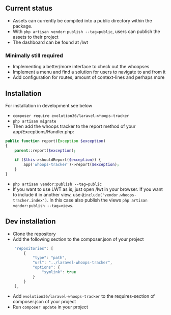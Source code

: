 ## Current status
- Assets can currently be compiled into a public directory within the package.
- With `php artisan vendor:publish --tag=public`, users can publish the assets to their project
- The dashboard can be found at /lwt

### Minimally still required
- Implementing a better/more interface to check out the whoopses
- Implement a menu and find a solution for users to navigate to and from it
- Add configuration for routes, amount of context-lines and perhaps more

## Installation
For installation in development see below
- `composer require evolution36/laravel-whoops-tracker`
- `php artisan migrate`
- Then add the whoops tracker to the report method of your app/Exceptions/Handler.php:
```php
public function report(Exception $exception)
{
    parent::report($exception);
    
    if ($this->shouldReport($exception)) {
        app('whoops-tracker')->report($exception);
    }
}
```
- `php artisan vendor:publish --tag=public`
- If you want to use LWT as is, just open /lwt in your browser. If you want to include it in another view, use `@include('vendor.whoops-tracker.index')`. In this case also publish the views `php artisan vendor:publish --tag=views`.

## Dev installation
- Clone the repository
- Add the following section to the composer.json of your project

```javascript
    "repositories": [
        {
            "type": "path",
            "url": "../laravel-whoops-tracker",
            "options": {
                "symlink": true
            }
        }
    ],
```

- Add `evolution36/laravel-whoops-tracker` to the requires-section of composer.json of your project
- Run `composer update` in your project
